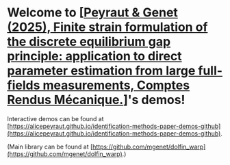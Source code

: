 # Welcome to [[Peyraut & Genet (2025), Finite strain formulation of the discrete equilibrium gap principle: application to direct parameter estimation from large full-fields measurements, Comptes Rendus Mécanique.](https://doi.org/10.5802/crmeca.279)]'s demos!

Interactive demos can be found at [https://alicepeyraut.github.io/identification-methods-paper-demos-github](https://alicepeyraut.github.io/identification-methods-paper-demos-github).

(Main library can be found at [https://github.com/mgenet/dolfin_warp](https://github.com/mgenet/dolfin_warp).)
